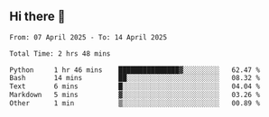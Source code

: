 ## Hi there 👋

<!--
**thethepai/thethepai** is a ✨ _special_ ✨ repository because its `README.md` (this file) appears on your GitHub profile.

Here are some ideas to get you started:

- 🔭 I’m currently working on ...
- 🌱 I’m currently learning ...
- 👯 I’m looking to collaborate on ...
- 🤔 I’m looking for help with ...
- 💬 Ask me about ...
- 📫 How to reach me: ...
- 😄 Pronouns: ...
- ⚡ Fun fact: ...
-->

<!--START_SECTION:waka-->

```txt
From: 07 April 2025 - To: 14 April 2025

Total Time: 2 hrs 48 mins

Python     1 hr 46 mins    ███████████████▓░░░░░░░░░   62.47 %
Bash       14 mins         ██░░░░░░░░░░░░░░░░░░░░░░░   08.32 %
Text       6 mins          █░░░░░░░░░░░░░░░░░░░░░░░░   04.04 %
Markdown   5 mins          ▓░░░░░░░░░░░░░░░░░░░░░░░░   03.26 %
Other      1 min           ▒░░░░░░░░░░░░░░░░░░░░░░░░   00.89 %
```

<!--END_SECTION:waka-->
